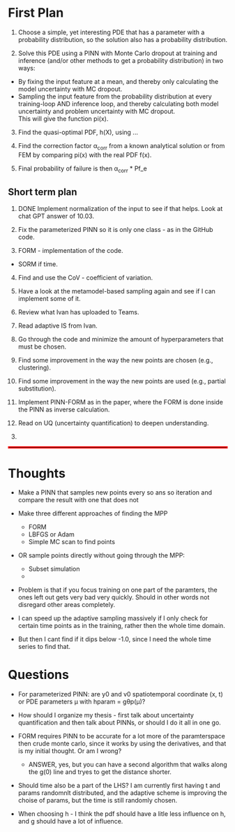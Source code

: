 # First Plan

1. Choose a simple, yet interesting PDE that has a parameter with a probability distribution, so the solution also has a probability distribution. 

2. Solve this PDE using a PINN with Monte Carlo dropout at training and inference (and/or other methods to get a probability distribution) in two ways:
- By fixing the input feature at a mean, and thereby only calculating the model uncertainty with MC dropout.
- Sampling the input feature from the probability distribution at every training-loop AND inference loop, and thereby calculating both model uncertainty and problem uncertainty with MC dropout. 
\
This will give the function pi(x).

3. Find the quasi-optimal PDF, h(X), using ...

4. Find the correction factor α<sub>corr</sub> from a known analytical solution or from FEM by comparing pi(x) with the real PDF f(x).

5. Final probability of failure is then α<sub>corr</sub> * Pf_e

<!-- # 
1. Find a problem that is related to probabilistic design in Geotechnics.

- Toy problem that are very simple

2. Solve the problem with a PINN where variables can have a range of values.

- E.g a consolidation problem, Terzaghi, with varying thickness and consolidation coefficient.

3. Use the PINN to compute a probability distribution of the point of interest

- This could be ultimate limit state (ULS) or some kind of serviceability limit state (SLS)

4. Finally use this distribution for a probabilistic design rather than Eurocode. -->

## Short term plan

1. DONE Implement normalization of the input to see if that helps. Look at chat GPT answer of 10.03.

2. Fix the parameterized PINN so it is only one class - as in the GitHub code.

3. FORM - implementation of the code.
  - SORM if time.

4. Find and use the CoV - coefficient of variation.

5. Have a look at the metamodel-based sampling again and see if I can implement some of it.

6. Review what Ivan has uploaded to Teams.

7. Read adaptive IS from Ivan.

8. Go through the code and minimize the amount of hyperparameters that must be chosen.

9. Find some improvement in the way the new points are chosen (e.g., clustering).

10. Find some improvement in the way the new points are used (e.g., partial substitution).

11. Implement PINN-FORM as in the paper, where the FORM is done inside the PINN as inverse calculation. 

11. Read on UQ (uncertainty quantification) to deepen understanding.

<!-- ### Concrete Plans

2. Read the following papers in this order:

- https://arxiv.org/pdf/1505.05424
- https://www.sciencedirect.com/science/article/pii/S0021999120306872
- Pyro tutorials
- Look into Lower-level resources on Markov Chain Monte Carlo (MCMC), variational inference, and relevant Bayesian methods. These are crucial if you want to fully grasp the training loop behind B-PINNs. -->

3.

<hr style="border:2px solid red">

# Thoughts


- Make a PINN that samples new points every so ans so iteration and compare the result with one that does not 
- Make three different approaches of finding the MPP 
  - FORM
  - LBFGS or Adam
  - Simple MC scan to find points
  
- OR sample points directly without going through the MPP: 
  - Subset simulation 
  - 

- Problem is that if you focus training on one part of the paramters, the ones left out gets very bad very quickly. Should in other words not disregard other areas completely.

- I can speed up the adaptive sampling massively if I only check for certain time points as in the training, rather then the whole time domain. 
-   But then I cant find if it dips below -1.0, since I need the whole time series to find that. 


# Questions

- For parameterized PINN: are y0 and v0 spatiotemporal coordinate (x, t) or PDE parameters µ with hparam = gθp(µ)?

- How should I organize my thesis - first talk about uncertainty quantification and then talk about PINNs, or should I do it all in one go. 

- FORM requires PINN to be accurate for a lot more of the paramterspace then crude monte carlo, since it works by using the derivatives, and that is my initial thought. Or am I wrong? 
  - ANSWER, yes, but you can have a second algorithm that walks along the g(0) line and tryes to get the distance shorter. 

- Should time also be a part of the LHS? I am currently first having t and params randomnlt distributed, and the adaptive scheme is improving the choise of params, but the time is still randomly chosen. 

- When choosing h - I think the pdf should have a litle less influence on h, and g should have a lot of influence. 

<!-- - Should I focus on how a presumably well-trained PINN can be utilized for probabilistic design, and ignore the accuracy of the PINN itself, or should I also/ rather focus on the performance of the PINN or NN. Ref https://arxiv.org/pdf/2501.16371 that talks about what optimizers work the best.

    - Concentrate on the usage first, not a good model
-->

<!-- - PINNs are hard to use for nonlinear problems such as for plastic behaviour of soil in a slope analysis. Should I stick to linear systems like a linear elastic? What type of problems should I look into?

    - It is not possible with PINNs to do a nonlinear analysis, but I can search up elasto plastic PINN if I want to. Probably too difficult for now.  -->
